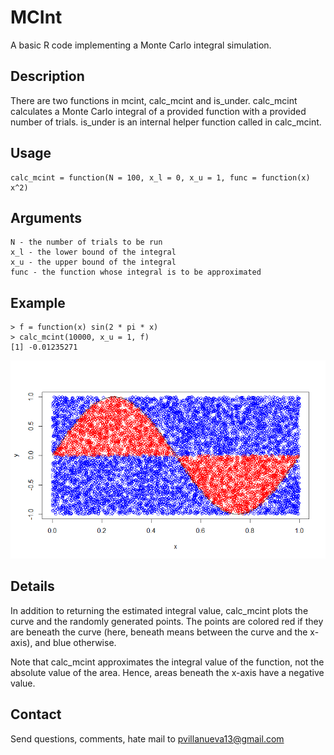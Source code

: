 # MCInt

A basic R code implementing a Monte Carlo integral simulation.

## Description

There are two functions in mcint, calc_mcint and is_under.  calc_mcint calculates a Monte Carlo integral of a provided function with a provided number of trials.  is_under is an internal helper function called in calc_mcint.

## Usage

```
calc_mcint = function(N = 100, x_l = 0, x_u = 1, func = function(x) x^2)
```

## Arguments

```
N - the number of trials to be run
x_l - the lower bound of the integral
x_u - the upper bound of the integral
func - the function whose integral is to be approximated 
```

## Example

```
> f = function(x) sin(2 * pi * x)
> calc_mcint(10000, x_u = 1, f)
[1] -0.01235271
```

![Accompanying plot for example input][mc_int_sample]

[mc_int_sample]: https://github.com/pommevilla/mcint/blob/master/mc_int_sample.png


## Details

In addition to returning the estimated integral value, calc_mcint plots the curve and the randomly generated points.  The points are colored red if they are beneath the curve (here, beneath means between the curve and the x-axis), and blue otherwise.  

Note that calc_mcint approximates the integral value of the function, not the absolute value of the area.  Hence, areas beneath the x-axis have a negative value.  

## Contact

Send questions, comments, hate mail to pvillanueva13@gmail.com




